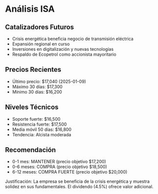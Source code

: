 # Análisis ISA

## Catalizadores Futuros
- Crisis energética beneficia negocio de transmisión eléctrica
- Expansión regional en curso
- Inversiones en digitalización y nuevas tecnologías
- Respaldo de Ecopetrol como accionista mayoritario

## Precios Recientes
- Último precio: $17,040 (2025-01-09)
- Máximo 30 días: $17,300
- Mínimo 30 días: $16,200

## Niveles Técnicos
- Soporte fuerte: $16,500
- Resistencia fuerte: $17,500
- Media móvil 50 días: $16,800
- Tendencia: Alcista moderada

## Recomendación
- 0-1 mes: MANTENER (precio objetivo $17,200)
- 0-6 meses: COMPRA (precio objetivo $18,500)
- 6-12 meses: COMPRA FUERTE (precio objetivo $20,000)

Justificación: La empresa se beneficia de la crisis energética y muestra solidez en sus fundamentales. El dividendo (4.5%) ofrece valor adicional.
